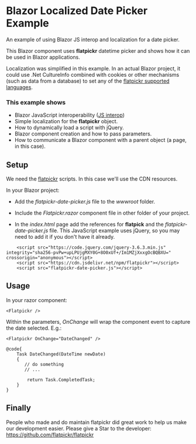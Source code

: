 # Blazor Localized Date Picker Example
An example of using Blazor JS interop and localization for a date picker.

This Blazor component uses **flatpickr** datetime picker and shows how it can be used
in Blazor applications.

Localization was simplified in this example. In an actual Blazor project, it could use .Net
CultureInfo combined with cookies or other mechanisms (such as data from a database) to
set any of the [flatpickr supported languages](https://github.com/flatpickr/flatpickr/tree/master/src/l10n).

### This example shows
- Blazor JavaScript interoperability ([JS interop](https://learn.microsoft.com/en-us/aspnet/core/blazor/javascript-interoperability/)) 
- Simple localization for the **flatpickr** object.
- How to dynamically load a script with jQuery.
- Blazor component creation and how to pass parameters.
- How to communicate a Blazor component with a parent object (a page, in this case).

## Setup
We need the [flatpickr](https://flatpickr.js.org/getting-started/) scripts. In this case we'll use the CDN resources.

In your Blazor project:

- Add the *flatpickr-date-picker.js* file to the *wwwroot* folder.

- Include the *Flatpickr.razor* component file in other folder of your project.

- In the *index.html* page add the references for **flatpick** and the *flatpickr-date-picker.js* file. This JavaScript example uses jQuery, so you may need to add it if you don't have it already.
```
    <script src="https://code.jquery.com/jquery-3.6.3.min.js" integrity="sha256-pvPw+upLPUjgMXY0G+8O0xUf+/Im1MZjXxxgOcBQBXU=" crossorigin="anonymous"></script>
    <script src="https://cdn.jsdelivr.net/npm/flatpickr"></script>
    <script src="flatpickr-date-picker.js"></script>
```


## Usage
In your razor component:
```
<Flatpickr />
```
Within the parameters, *OnChange* will wrap the component event to capture the date selected.
E.g.:
```
<Flatpickr OnChange="DateChanged" />

@code{
    Task DateChanged(DateTime newDate)
    {
       // do something 
       // ...

        return Task.CompletedTask;
    }
}
```

## Finally
People who made and do maintain flatpickr did great work to help us make our development easier.
Please give a Star to the developer: https://github.com/flatpickr/flatpickr
